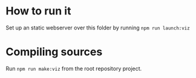 
# How to run it

Set up an static webserver over this folder by running `npm run launch:viz`

# Compiling sources

Run `npm run make:viz` from the root repository project.
